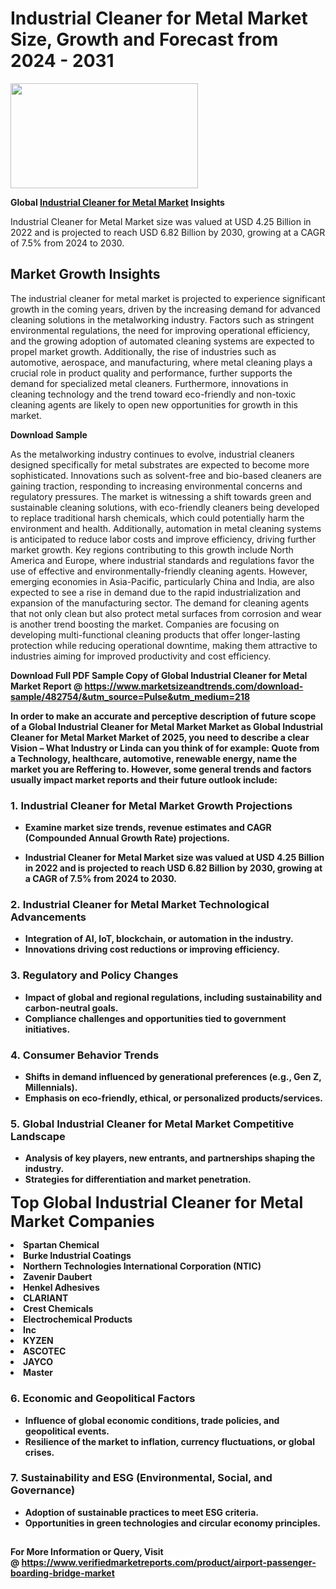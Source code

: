 <H1>Industrial Cleaner for Metal Market Size, Growth and Forecast from 2024 - 2031</H1><img class="aligncenter size-medium wp-image-584254" src="https://thirdeyenews.in/wp-content/uploads/2024/09/Global-Market-Research-300x168.jpeg" alt="" width="300" height="168" /><p><strong>Global&nbsp;<a href="https://www.marketsizeandtrends.com/download-sample/482754/&amp;utm_source=Pulse&amp;utm_medium=218">Industrial Cleaner for Metal Market</a> Insights</strong></p><p>Industrial Cleaner for Metal Market size was valued at USD 4.25 Billion in 2022 and is projected to reach USD 6.82 Billion by 2030, growing at a CAGR of 7.5% from 2024 to 2030.</p><p><h2>Market Growth Insights</h2> <p>The industrial cleaner for metal market is projected to experience significant growth in the coming years, driven by the increasing demand for advanced cleaning solutions in the metalworking industry. Factors such as stringent environmental regulations, the need for improving operational efficiency, and the growing adoption of automated cleaning systems are expected to propel market growth. Additionally, the rise of industries such as automotive, aerospace, and manufacturing, where metal cleaning plays a crucial role in product quality and performance, further supports the demand for specialized metal cleaners. Furthermore, innovations in cleaning technology and the trend toward eco-friendly and non-toxic cleaning agents are likely to open new opportunities for growth in this market.</p> <p><strong>Download Sample</strong></p> <p>As the metalworking industry continues to evolve, industrial cleaners designed specifically for metal substrates are expected to become more sophisticated. Innovations such as solvent-free and bio-based cleaners are gaining traction, responding to increasing environmental concerns and regulatory pressures. The market is witnessing a shift towards green and sustainable cleaning solutions, with eco-friendly cleaners being developed to replace traditional harsh chemicals, which could potentially harm the environment and health. Additionally, automation in metal cleaning systems is anticipated to reduce labor costs and improve efficiency, driving further market growth. Key regions contributing to this growth include North America and Europe, where industrial standards and regulations favor the use of effective and environmentally-friendly cleaning agents. However, emerging economies in Asia-Pacific, particularly China and India, are also expected to see a rise in demand due to the rapid industrialization and expansion of the manufacturing sector. The demand for cleaning agents that not only clean but also protect metal surfaces from corrosion and wear is another trend boosting the market. Companies are focusing on developing multi-functional cleaning products that offer longer-lasting protection while reducing operational downtime, making them attractive to industries aiming for improved productivity and cost efficiency.</p> <p><strong></p><p><span class=""><strong>Download Full PDF Sample Copy of Global Industrial Cleaner for Metal Market Report</strong> @ <a href="https://www.marketsizeandtrends.com/download-sample/482754/&amp;utm_source=Pulse&amp;utm_medium=218" target="_blank">https://www.marketsizeandtrends.com/download-sample/482754/&amp;utm_source=Pulse&amp;utm_medium=218</a></span></p><p>In order to make an accurate and perceptive description of future scope of a Global&nbsp;Industrial Cleaner for Metal Market Market as Global&nbsp;Industrial Cleaner for Metal Market Market of 2025, you need to describe a clear Vision &ndash; What Industry or Linda can you think of for example: Quote from a Technology, healthcare, automotive, renewable energy, name the market you are Reffering to. However, some general trends and factors usually impact market reports and their future outlook include:</p><h3>1.&nbsp;<strong>Industrial Cleaner for Metal Market Growth Projections</strong></h3><ul><li>Examine market size trends, revenue estimates and CAGR (Compounded Annual Growth Rate) projections.</li><li><p>Industrial Cleaner for Metal Market size was valued at USD 4.25 Billion in 2022 and is projected to reach USD 6.82 Billion by 2030, growing at a CAGR of 7.5% from 2024 to 2030.</p></li></ul><h3>2.&nbsp;<strong>Industrial Cleaner for Metal Market Technological Advancements</strong></h3><ul><li>Integration of AI, IoT, blockchain, or automation in the industry.</li><li>Innovations driving cost reductions or improving efficiency.</li></ul><h3>3.&nbsp;<strong>Regulatory and Policy Changes</strong></h3><ul><li>Impact of global and regional regulations, including sustainability and carbon-neutral goals.</li><li>Compliance challenges and opportunities tied to government initiatives.</li></ul><h3>4.&nbsp;<strong>Consumer Behavior Trends</strong></h3><ul><li>Shifts in demand influenced by generational preferences (e.g., Gen Z, Millennials).</li><li>Emphasis on eco-friendly, ethical, or personalized products/services.</li></ul><h3>5.&nbsp;<strong>Global Industrial Cleaner for Metal Market Competitive Landscape</strong></h3><ul><li>Analysis of key players, new entrants, and partnerships shaping the industry.</li><li>Strategies for differentiation and market penetration.</li></ul><p data-pm-slice="1 1 []"><span style="color: inherit; font-family: inherit; font-size: 25px;">Top Global Industrial Cleaner for Metal Market Companies</span></p><div class="" data-test-id=""><p><li>Spartan Chemical</li><li> Burke Industrial Coatings</li><li> Northern Technologies International Corporation (NTIC)</li><li> Zavenir Daubert</li><li> Henkel Adhesives</li><li> CLARIANT</li><li> Crest Chemicals</li><li> Electrochemical Products</li><li> Inc</li><li> KYZEN</li><li> ASCOTEC</li><li> JAYCO</li><li> Master</li></p></div><h3>6.&nbsp;<strong>Economic and Geopolitical Factors</strong></h3><ul><li>Influence of global economic conditions, trade policies, and geopolitical events.</li><li>Resilience of the market to inflation, currency fluctuations, or global crises.</li></ul><h3>7.&nbsp;<strong>Sustainability and ESG (Environmental, Social, and Governance)</strong></h3><ul><li>Adoption of sustainable practices to meet ESG criteria.</li><li>Opportunities in green technologies and circular economy principles.</li></ul><h2><strong style="font-size: 14px;">For More Information or Query, Visit @&nbsp;</strong><a style="background-color: #ffffff; font-size: 14px;" href="https://www.marketsizeandtrends.com/report/industrial-cleaner-for-metal-market/" target="_blank">https://www.verifiedmarketreports.com/product/airport-passenger-boarding-bridge-market</a></h2>

